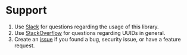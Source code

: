# Support
1. Use [Slack] for questions regarding the usage of this library.
1. Use [StackOverflow] for questions regarding UUIDs in general.
1. Create an [issue] if you found a bug, security issue, or have a feature
   request.

[Slack]: https://kotlinlang.slack.com/messages/uuid
[StackOverflow]: https://stackoverflow.com/
[issue]: https://github.com/Fleshgrinder/kotlin-uuid/issues
